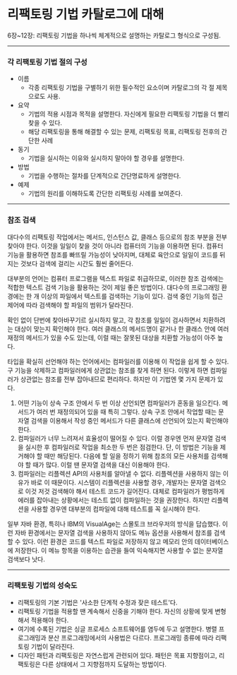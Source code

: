 # 리팩토링 기법 카탈로그에 대해
6장~12장: 리팩토링 기법을 하나씩 체계적으로 설명하는 카탈로그 형식으로 구성됨.
<hr/>

### 각 리팩토링 기법 절의 구성
* 이름
  * 각종 리팩토링 기법을 구별하기 위한 필수적인 요소이며 카탈로그의 각 절 제목으로도 사용.
* 요약
  * 기법의 적용 시점과 목적을 설명한다. 자신에게 필요한 리팩토링 기법을 더 빨리 찾을 수 있다.
  * 해당 리팩토링을 통해 해결할 수 있는 문제, 리팩토링 목표, 리팩토링 전후의 간단한 사례
* 동기
  * 기법을 실시하는 이유와 실시하지 말아야 할 경우를 설명한다.
* 방법
  * 기법을 수행하는 절차를 단계적으로 간단명료하게 설명한다.
* 예제
  * 기법의 원리를 이해하도록 간단한 리팩토링 사례를 보여준다.
<hr/>

### 참조 검색
대다수의 리팩토링 작업에서는 메서드, 인스턴스 값, 클래스 등으로의 참조 부분을 전부 찾아야 한다. 이것을 일일이 찾을 것이 아니라 컴퓨터의 기능을 이용하면 된다. 컴퓨터 기능을 활용하면 참조를 빠뜨릴 가능성이 낮아지며, 대체로 육안으로 일일이 코드를 뒤지는 것보다 검색에 걸리는 시간도 훨씬 줄어든다.

대부분의 언어는 컴퓨터 프로그램을 텍스트 파일로 취급하므로, 이러한 참조 검색에는 적합한 텍스트 검색 기능을 활용하는 것이 제일 좋은 방법이다. 대다수의 프로그래밍 환경에는 한 개 이상의 파일에서 텍스트를 검색하는 기능이 있다. 검색 중인 기능의 접근 제어에 따라 검색해야 할 파일의 범위가 달라진다.

확인 없이 단번에 찾아바꾸기르 실시하지 말고, 각 참조를 일일이 검사하면서 치환하려는 대상이 맞는지 확인해야 한다. 여러 클래스의 메서드명이 같거나 한 클래스 안에 여러 재정의 메서드가 있을 수도 있는데, 이럴 때는 잘못된 대상을 치환할 가능성이 아주 높다.

타입을 확실히 선언해야 하는 언어에서는 컴파일러를 이용해 이 작업을 쉽게 할 수 있다. 구 기능을 삭제하고 컴파일러에게 상관없는 참조를 찾게 하면 된다. 이렇게 하면 컴파일러가 상관없는 참조를 전부 잡아내므로 편리하다. 하지만 이 기법엔 몇 가지 문제가 있다.
1. 어떤 기능이 상속 구조 안에서 두 번 이상 선언되면 컴파일러가 혼동을 일으킨다. 메서드가 여러 번 재정의되어 있을 때 특히 그렇다. 상속 구조 안에서 작업할 때는 문자열 검색을 이용해서 작성 중인 메서드가 다른 클래스에 선언되어 있는지 확인해야 한다.
2. 컴파일러가 너무 느려져서 효율성이 떨어질 수 있다. 이럴 경우엔 먼저 문자열 검색을 실시한 후 컴파일러로 작업을 최소한 두 번은 점검한다. 단, 이 방법은 기능을 제거해야 할 때만 해당된다. 다음에 할 일을 정하기 위해 참조의 모든 사용처를 검색해야 할 때가 많다. 이럴 땐 문자열 검색을 대신 이용해야 한다.
3. 컴파일러는 리플렉션 API의 사용처를 알아낼 수 없다. 리플렉션을 사용하지 않는 이유가 바로 이 때문이다. 시스템이 리플렉션을 사용할 경우, 개발자는 문자열 검색으로 이것 저것 검색해야 해서 테스트 코드가 길어진다. 대체로 컴파일러가 평범하게 에러를 잡아내는 상황에서는 테스트 없이 컴파일하는 것을 권장한다. 하지만 리플렉션을 사용할 경우엔 대부분의 컴파일에 대해 테스트를 꼭 실시해야 한다.

일부 자바 환경, 특히나 IBM의 VisualAge는 스몰토크 브라우저의 방식을 답습했다. 이런 자바 환경에서는 문자열 검색을 사용하지 않아도 메뉴 옵션을 사용해서 참조를 검색할 수 있다. 이런 환경은 코드를 텍스트 파일로 저장하지 않고 메모리 안의 데이터베이스에 저장한다. 이 메뉴 항목을 이용하는 습관을 들여 익숙해지면 사용할 수 없는 문자열 검색보다 낫다.
<hr/>

### 리팩토링 기법의 성숙도
* 리팩토링의 기본 기법은 '사소한 단계적 수정과 잦은 테스트'다.
* 리팩토링 기법을 적용할 땐 계속해서 신중을 기해야 한다. 자신의 상황에 맞게 변형해서 적용해야 한다.
* 여기에 수록된 기법은 싱글 프로세스 소프트웨어를 염두에 두고 설명한다. 병렬 프로그래밍과 분산 프로그래밍에서의 사용법은 다르다. 프로그래밍 종류에 따라 리팩토링 기법이 달라진다.
* 디자인 패턴과 리팩토링은 자연스럽게 관련되어 있다. 패턴은 목표 지향점이고, 리팩토링은 다른 상태에서 그 지향점까지 도달하는 방법이다.
